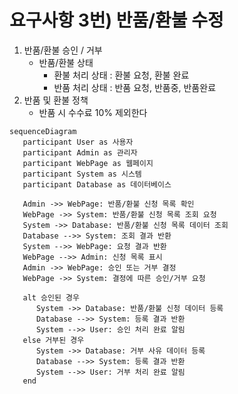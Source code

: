 # 요구사항 3번) 반품/환불 수정

1. 반품/환불 승인 / 거부
    - 반품/환불 상태
        - 환불 처리 상태 : 환불 요청, 환불 완료
        - 반품 처리 상태 : 반품 요청, 반품중, 반품완료
2. 반품 및 환불 정책
    - 반품 시 수수료 10% 제외한다

```mermaid
sequenceDiagram
   participant User as 사용자
   participant Admin as 관리자
   participant WebPage as 웹페이지
   participant System as 시스템
   participant Database as 데이터베이스

   Admin ->> WebPage: 반품/환불 신청 목록 확인
   WebPage ->> System: 반품/환불 신청 목록 조회 요청
   System ->> Database: 반품/환불 신청 목록 데이터 조회
   Database -->> System: 조회 결과 반환
   System -->> WebPage: 요청 결과 반환
   WebPage -->> Admin: 신청 목록 표시
   Admin ->> WebPage: 승인 또는 거부 결정
   WebPage ->> System: 결정에 따른 승인/거부 요청

   alt 승인된 경우
      System ->> Database: 반품/환불 신청 데이터 등록
      Database -->> System: 등록 결과 반환
      System -->> User: 승인 처리 완료 알림
   else 거부된 경우
      System ->> Database: 거부 사유 데이터 등록
      Database -->> System: 등록 결과 반환
      System -->> User: 거부 처리 완료 알림
   end
```